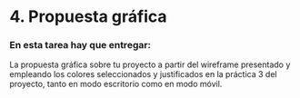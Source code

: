 # 4. Propuesta gráfica
### En esta tarea hay que entregar:

La propuesta gráfica sobre tu proyecto a partir del wireframe presentado y empleando los colores seleccionados y justificados en la práctica 3 del proyecto, tanto en modo escritorio como en modo móvil.